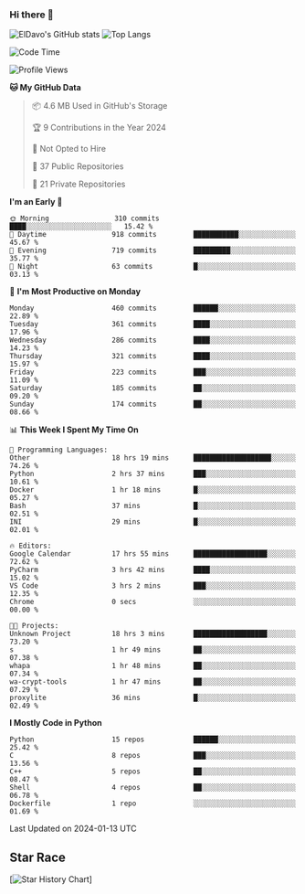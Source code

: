 ### Hi there 👋
![ElDavo's GitHub stats](https://github-readme-stats.vercel.app/api?username=ElDavoo&show_icons=true&theme=chartreuse-dark)
![Top Langs](https://github-readme-stats.vercel.app/api/top-langs/?username=ElDavoo&theme=chartreuse-dark&layout=compact)

<!--START_SECTION:waka-->
![Code Time](http://img.shields.io/badge/Code%20Time-777%20hrs%2030%20mins-blue)

![Profile Views](http://img.shields.io/badge/Profile%20Views-0-blue)

**🐱 My GitHub Data** 

> 📦 4.6 MB Used in GitHub's Storage 
 > 
> 🏆 9 Contributions in the Year 2024
 > 
> 🚫 Not Opted to Hire
 > 
> 📜 37 Public Repositories 
 > 
> 🔑 21 Private Repositories 
 > 
**I'm an Early 🐤** 

```text
🌞 Morning                310 commits         ████░░░░░░░░░░░░░░░░░░░░░   15.42 % 
🌆 Daytime                918 commits         ███████████░░░░░░░░░░░░░░   45.67 % 
🌃 Evening                719 commits         █████████░░░░░░░░░░░░░░░░   35.77 % 
🌙 Night                  63 commits          █░░░░░░░░░░░░░░░░░░░░░░░░   03.13 % 
```
📅 **I'm Most Productive on Monday** 

```text
Monday                   460 commits         ██████░░░░░░░░░░░░░░░░░░░   22.89 % 
Tuesday                  361 commits         ████░░░░░░░░░░░░░░░░░░░░░   17.96 % 
Wednesday                286 commits         ████░░░░░░░░░░░░░░░░░░░░░   14.23 % 
Thursday                 321 commits         ████░░░░░░░░░░░░░░░░░░░░░   15.97 % 
Friday                   223 commits         ███░░░░░░░░░░░░░░░░░░░░░░   11.09 % 
Saturday                 185 commits         ██░░░░░░░░░░░░░░░░░░░░░░░   09.20 % 
Sunday                   174 commits         ██░░░░░░░░░░░░░░░░░░░░░░░   08.66 % 
```


📊 **This Week I Spent My Time On** 

```text
💬 Programming Languages: 
Other                    18 hrs 19 mins      ███████████████████░░░░░░   74.26 % 
Python                   2 hrs 37 mins       ███░░░░░░░░░░░░░░░░░░░░░░   10.61 % 
Docker                   1 hr 18 mins        █░░░░░░░░░░░░░░░░░░░░░░░░   05.27 % 
Bash                     37 mins             █░░░░░░░░░░░░░░░░░░░░░░░░   02.51 % 
INI                      29 mins             █░░░░░░░░░░░░░░░░░░░░░░░░   02.01 % 

🔥 Editors: 
Google Calendar          17 hrs 55 mins      ██████████████████░░░░░░░   72.62 % 
PyCharm                  3 hrs 42 mins       ████░░░░░░░░░░░░░░░░░░░░░   15.02 % 
VS Code                  3 hrs 2 mins        ███░░░░░░░░░░░░░░░░░░░░░░   12.35 % 
Chrome                   0 secs              ░░░░░░░░░░░░░░░░░░░░░░░░░   00.00 % 

🐱‍💻 Projects: 
Unknown Project          18 hrs 3 mins       ██████████████████░░░░░░░   73.20 % 
s                        1 hr 49 mins        ██░░░░░░░░░░░░░░░░░░░░░░░   07.38 % 
whapa                    1 hr 48 mins        ██░░░░░░░░░░░░░░░░░░░░░░░   07.34 % 
wa-crypt-tools           1 hr 47 mins        ██░░░░░░░░░░░░░░░░░░░░░░░   07.29 % 
proxylite                36 mins             █░░░░░░░░░░░░░░░░░░░░░░░░   02.49 % 
```

**I Mostly Code in Python** 

```text
Python                   15 repos            ██████░░░░░░░░░░░░░░░░░░░   25.42 % 
C                        8 repos             ███░░░░░░░░░░░░░░░░░░░░░░   13.56 % 
C++                      5 repos             ██░░░░░░░░░░░░░░░░░░░░░░░   08.47 % 
Shell                    4 repos             ██░░░░░░░░░░░░░░░░░░░░░░░   06.78 % 
Dockerfile               1 repo              ░░░░░░░░░░░░░░░░░░░░░░░░░   01.69 % 
```




 Last Updated on 2024-01-13 UTC
<!--END_SECTION:waka-->

## Star Race

[![Star History Chart](https://api.star-history.com/svg?repos=ElDavoo/WhatsApp-Crypt14-Crypt15-Decrypter,ElDavoo/TuringOS,EliteAndroidApps/WhatsApp-Crypt12-Decrypter,KnugiHK/Whatsapp-Chat-Exporter&type=Date)]

